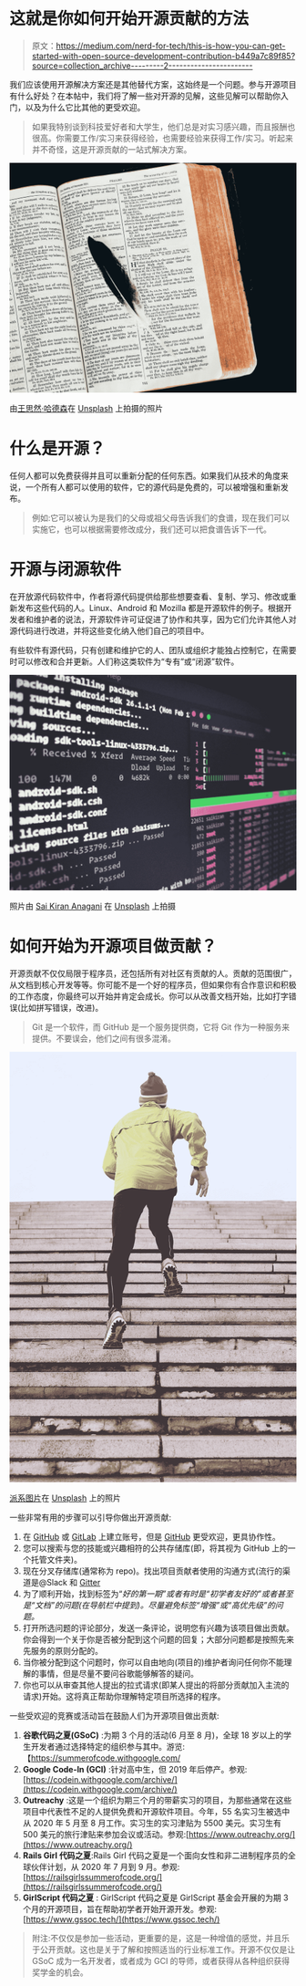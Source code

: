 # 这就是你如何开始开源贡献的方法

> 原文：<https://medium.com/nerd-for-tech/this-is-how-you-can-get-started-with-open-source-development-contribution-b449a7c89f85?source=collection_archive---------2----------------------->

我们应该使用开源解决方案还是其他替代方案，这始终是一个问题。参与开源项目有什么好处？在本帖中，我们将了解一些对开源的见解，这些见解可以帮助你入门，以及为什么它比其他的更受欢迎。

> 如果我特别谈到科技爱好者和大学生，他们总是对实习感兴趣，而且报酬也很高。你需要工作/实习来获得经验，也需要经验来获得工作/实习。听起来并不奇怪，这是开源贡献的一站式解决方案。

![](img/6679aa94b0891ec0cf2295a99a5ada38.png)

由[王思然·哈德森](https://unsplash.com/@hudsoncrafted?utm_source=medium&utm_medium=referral)在 [Unsplash](https://unsplash.com?utm_source=medium&utm_medium=referral) 上拍摄的照片

# **什么是开源？**

任何人都可以免费获得并且可以重新分配的任何东西。如果我们从技术的角度来说，一个所有人都可以使用的软件，它的源代码是免费的，可以被增强和重新发布。

> 例如:它可以被认为是我们的父母或祖父母告诉我们的食谱，现在我们可以实施它，也可以根据需要修改成分，我们还可以把食谱告诉下一代。

# **开源与闭源软件**

在开放源代码软件中，作者将源代码提供给那些想要查看、复制、学习、修改或重新发布这些代码的人。Linux、Android 和 Mozilla 都是开源软件的例子。根据开发者和维护者的说法，开源软件许可证促进了协作和共享，因为它们允许其他人对源代码进行改进，并将这些变化纳入他们自己的项目中。

有些软件有源代码，只有创建和维护它的人、团队或组织才能独占控制它，在需要时可以修改和合并更新。人们称这类软件为“专有”或“闭源”软件。

![](img/aaa681845c40df98b77bed4585bb2238.png)

照片由 [Sai Kiran Anagani](https://unsplash.com/@_imkiran?utm_source=medium&utm_medium=referral) 在 [Unsplash](https://unsplash.com?utm_source=medium&utm_medium=referral) 上拍摄

# 如何开始为开源项目做贡献？

开源贡献不仅仅局限于程序员，还包括所有对社区有贡献的人。贡献的范围很广，从文档到核心开发等等。你可能不是一个好的程序员，但如果你有合作意识和积极的工作态度，你最终可以开始并肯定会成长。你可以从改善文档开始，比如打字错误(比如拼写错误，改进)。

> Git 是一个软件，而 GitHub 是一个服务提供商，它将 Git 作为一种服务来提供。不要误会，他们之间有很多混淆。

![](img/9d5cdb8c007139c7db064fdf2d72d8eb.png)

[派系图片](https://unsplash.com/@cliqueimages?utm_source=medium&utm_medium=referral)在 [Unsplash](https://unsplash.com?utm_source=medium&utm_medium=referral) 上的照片

一些非常有用的步骤可以引导你做出开源贡献:

1.  在 [GitHub](https://medium.com/u/8df3bf3c40ae?source=post_page-----b449a7c89f85--------------------------------) 或 [GitLab](https://medium.com/u/68f5136d3254?source=post_page-----b449a7c89f85--------------------------------) 上建立账号，但是 [GitHub](https://medium.com/u/8df3bf3c40ae?source=post_page-----b449a7c89f85--------------------------------) 更受欢迎，更具协作性。
2.  您可以搜索与您的技能或兴趣相符的公共存储库(即，将其视为 GitHub 上的一个托管文件夹)。
3.  现在分叉存储库(通常称为 repo)。找出项目贡献者使用的沟通方式(流行的渠道是@Slack 和 [Gitter](https://medium.com/u/e43d509d6f88?source=post_page-----b449a7c89f85--------------------------------)
4.  为了顺利开始，找到标签为“*好的第一期”*或者有时是*“初学者友好的”*或者甚至是*“文档”的问题(在导航栏中提到)。*尽量避免标签*“增强”*或*“高优先级”的问题。*
5.  打开所选问题的评论部分，发送一条评论，说明您有兴趣为该项目做出贡献。你会得到一个关于你是否被分配到这个问题的回复；大部分问题都是按照先来先服务的原则分配的。
6.  当你被分配到这个问题时，你可以自由地向(项目的)维护者询问任何你不能理解的事情，但是尽量不要问谷歌能够解答的疑问。
7.  你也可以从审查其他人提出的拉式请求(即某人提出的将部分贡献加入主流的请求)开始。这将真正帮助你理解特定项目所选择的程序。

一些受欢迎的竞赛或活动旨在鼓励人们为开源项目做出贡献:

1.  **谷歌代码之夏(GSoC)** :为期 3 个月的活动(6 月至 8 月)，全球 18 岁以上的学生开发者通过选择特定的组织参与其中。游览:【https://summerofcode.withgoogle.com/ 
2.  **Google Code-In (GCI)** :针对高中生，但 2019 年后停产。参观:[https://codein.withgoogle.com/archive/](https://codein.withgoogle.com/archive/)
3.  **Outreachy** :这是一个组织为期三个月的带薪实习的项目，为那些通常在这些项目中代表性不足的人提供免费和开源软件项目。今年，55 名实习生被选中从 2020 年 5 月至 8 月工作。实习生的实习津贴为 5500 美元。实习生有 500 美元的旅行津贴来参加会议或活动。参观:[https://www.outreachy.org/](https://www.outreachy.org/)
4.  **Rails Girl 代码之夏**:Rails Girl 代码之夏是一个面向女性和非二进制程序员的全球伙伴计划，从 2020 年 7 月到 9 月。参观:[https://railsgirlssummerofcode.org/](https://railsgirlssummerofcode.org/)
5.  **GirlScript 代码之夏** : GirlScript 代码之夏是 GirlScript 基金会开展的为期 3 个月的开源项目，旨在帮助初学者开始开源开发。参观:[https://www.gssoc.tech/](https://www.gssoc.tech/)

> 附注:不仅仅是参加一些活动，更重要的是，这是一种增值的感觉，并且乐于公开贡献。这也是关于了解和按照适当的行业标准工作。开源不仅仅是让 GSoC 成为一名开发者，或者成为 GCI 的导师，或者获得从各种组织获得奖学金的机会。